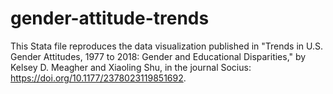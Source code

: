 # gender-attitude-trends

This Stata file reproduces the data visualization published in "Trends in U.S. Gender Attitudes, 1977 to 2018: Gender and Educational Disparities," by Kelsey D. Meagher and Xiaoling Shu, in the journal Socius: https://doi.org/10.1177/2378023119851692.
